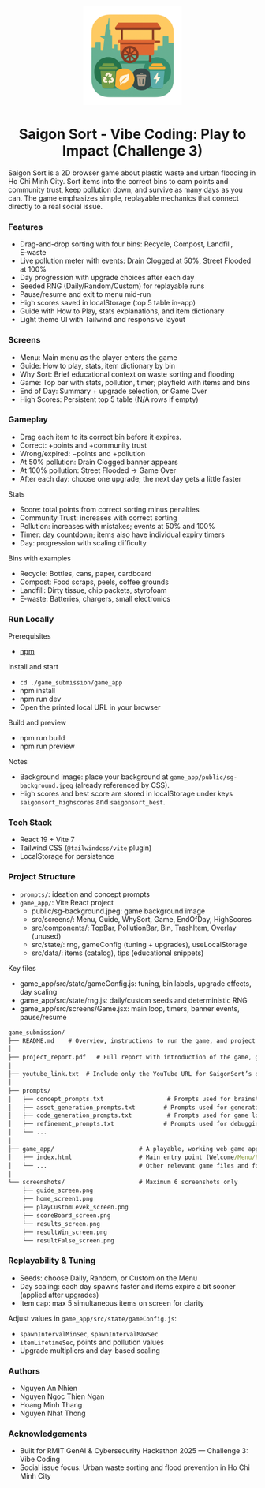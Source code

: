 <p align="center">
  <img src="/game_submission/game_app/public/logo.png" width="200" />
</p>

<h1 align="center">Saigon Sort - Vibe Coding: Play to Impact (Challenge 3)</h1>

Saigon Sort is a 2D browser game about plastic waste and urban flooding in Ho Chi Minh City. Sort items into the correct bins to earn points and community trust, keep pollution down, and survive as many days as you can. The game emphasizes simple, replayable mechanics that connect directly to a real social issue.

### Features
- Drag-and-drop sorting with four bins: Recycle, Compost, Landfill, E‑waste
- Live pollution meter with events: Drain Clogged at 50%, Street Flooded at 100%
- Day progression with upgrade choices after each day
- Seeded RNG (Daily/Random/Custom) for replayable runs
- Pause/resume and exit to menu mid-run
- High scores saved in localStorage (top 5 table in-app)
- Guide with How to Play, stats explanations, and item dictionary
- Light theme UI with Tailwind and responsive layout

### Screens
- Menu: Main menu as the player enters the game
- Guide: How to play, stats, item dictionary by bin
- Why Sort: Brief educational context on waste sorting and flooding
- Game: Top bar with stats, pollution, timer; playfield with items and bins
- End of Day: Summary + upgrade selection, or Game Over
- High Scores: Persistent top 5 table (N/A rows if empty)

### Gameplay
- Drag each item to its correct bin before it expires.
- Correct: +points and +community trust
- Wrong/expired: −points and +pollution
- At 50% pollution: Drain Clogged banner appears
- At 100% pollution: Street Flooded → Game Over
- After each day: choose one upgrade; the next day gets a little faster

Stats
- Score: total points from correct sorting minus penalties
- Community Trust: increases with correct sorting
- Pollution: increases with mistakes; events at 50% and 100%
- Timer: day countdown; items also have individual expiry timers
- Day: progression with scaling difficulty

Bins with examples
- Recycle: Bottles, cans, paper, cardboard
- Compost: Food scraps, peels, coffee grounds
- Landfill: Dirty tissue, chip packets, styrofoam
- E‑waste: Batteries, chargers, small electronics

### Run Locally
Prerequisites
- [npm](https://www.npmjs.com/)

Install and start
- `cd ./game_submission/game_app`
- npm install
- npm run dev
- Open the printed local URL in your browser

Build and preview
- npm run build
- npm run preview

Notes
- Background image: place your background at `game_app/public/sg-background.jpeg` (already referenced by CSS).
- High scores and best score are stored in localStorage under keys `saigonsort_highscores` and `saigonsort_best`.

### Tech Stack
- React 19 + Vite 7
- Tailwind CSS (`@tailwindcss/vite` plugin)
- LocalStorage for persistence

### Project Structure

- `prompts/`: ideation and concept prompts
- `game_app/`: Vite React project
  - public/sg-background.jpeg: game background image
  - src/screens/: Menu, Guide, WhySort, Game, EndOfDay, HighScores
  - src/components/: TopBar, PollutionBar, Bin, TrashItem, Overlay (unused)
  - src/state/: rng, gameConfig (tuning + upgrades), useLocalStorage
  - src/data/: items (catalog), tips (educational snippets)

Key files
- game_app/src/state/gameConfig.js: tuning, bin labels, upgrade effects, day scaling
- game_app/src/state/rng.js: daily/custom seeds and deterministic RNG
- game_app/src/screens/Game.jsx: main loop, timers, banner events, pause/resume

```cmd
game_submission/
├── README.md    # Overview, instructions to run the game, and project summary  
│  
├── project_report.pdf   # Full report with introduction of the game, game theme topic justification, potential impact, technology stack (including AI tools and web libraries), overview of game mechanics, and reflection  
│  
├── youtube_link.txt  # Include only the YouTube URL for SaigonSort’s demo video with voice-over (maximum 7 minutes)  
│  
├── prompts/  
│   ├── concept_prompts.txt                  # Prompts used for brainstorming ideas  
│   ├── asset_generation_prompts.txt        # Prompts used for generating visuals or assets  
│   ├── code_generation_prompts.txt          # Prompts used for game logic or UI  
│   ├── refinement_prompts.txt              # Prompts used for debugging, polishing, etc.  
│   └── ...                                                            
│  
├── game_app/                        # A playable, working web game app  
│   ├── index.html                   # Main entry point (Welcome/Menu/Play)  
│   └── ...                          # Other relevant game files and folders (game assets, css, javascript, etc.)  
│  
└── screenshots/                     # Maximum 6 screenshots only  
    ├── guide_screen.png  
    ├── home_screen1.png  
    ├── playCustomLevek_screen.png  
    ├── scoreBoard_screen.png  
    └── results_screen.png  
    ├── resultWin_screen.png  
    └── resultFalse_screen.png  
```

### Replayability & Tuning
- Seeds: choose Daily, Random, or Custom on the Menu
- Day scaling: each day spawns faster and items expire a bit sooner (applied after upgrades)
- Item cap: max 5 simultaneous items on screen for clarity

Adjust values in `game_app/src/state/gameConfig.js`:
- `spawnIntervalMinSec`, `spawnIntervalMaxSec`
- `itemLifetimeSec`, points and pollution values
- Upgrade multipliers and day-based scaling

### Authors
- Nguyen An Nhien
- Nguyen Ngoc Thien Ngan
- Hoang Minh Thang
- Nguyen Nhat Thong

### Acknowledgements
- Built for RMIT GenAI & Cybersecurity Hackathon 2025 — Challenge 3: Vibe Coding
- Social issue focus: Urban waste sorting and flood prevention in Ho Chi Minh City
